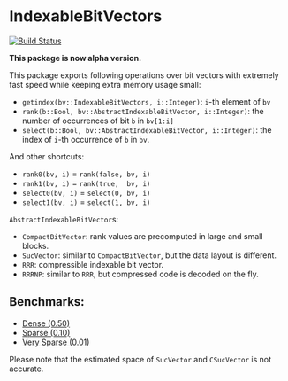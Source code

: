 # IndexableBitVectors

[![Build Status](https://travis-ci.org/bicycle1885/IndexableBitVectors.jl.svg?branch=master)](https://travis-ci.org/bicycle1885/IndexableBitVectors.jl)

**This package is now alpha version.**

This package exports following operations over bit vectors with extremely fast
speed while keeping extra memory usage small:

* `getindex(bv::IndexableBitVectors, i::Integer)`: `i`-th element of `bv`
* `rank(b::Bool, bv::AbstractIndexableBitVector, i::Integer)`: the number of occurrences of bit `b` in `bv[1:i]`
* `select(b::Bool, bv::AbstractIndexableBitVector, i::Integer)`: the index of `i`-th occurrence of `b` in `bv`.

And other shortcuts:

* `rank0(bv, i)` = `rank(false, bv, i)`
* `rank1(bv, i)` = `rank(true,  bv, i)`
* `select0(bv, i)` = `select(0, bv, i)`
* `select1(bv, i)` = `select(1, bv, i)`

`AbstractIndexableBitVector`s:

* `CompactBitVector`: rank values are precomputed in large and small blocks.
* `SucVector`: similar to `CompactBitVector`, but the data layout is different.
* `RRR`: compressible indexable bit vector.
* `RRRNP`: similar to `RRR`, but compressed code is decoded on the fly.

## Benchmarks:

* [Dense (0.50)](benchmarks/dense.txt)
* [Sparse (0.10)](benchmarks/sparse.txt)
* [Very Sparse (0.01)](benchmarks/very-sparse.txt)

Please note that the estimated space of `SucVector` and `CSucVector` is not
accurate.
